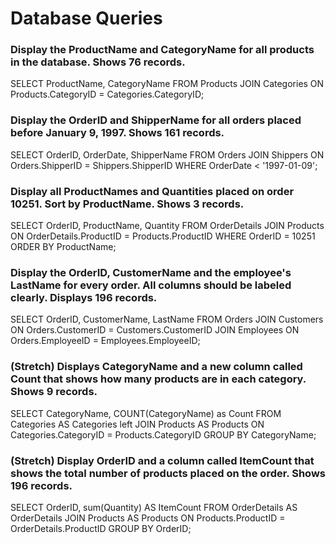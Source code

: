 # Database Queries

### Display the ProductName and CategoryName for all products in the database. Shows 76 records.
SELECT ProductName, CategoryName FROM Products
JOIN Categories
ON Products.CategoryID = Categories.CategoryID;

### Display the OrderID and ShipperName for all orders placed before January 9, 1997. Shows 161 records.
SELECT OrderID, OrderDate, ShipperName FROM Orders
JOIN Shippers
ON Orders.ShipperID = Shippers.ShipperID
WHERE OrderDate < '1997-01-09';

### Display all ProductNames and Quantities placed on order 10251. Sort by ProductName. Shows 3 records.
SELECT OrderID, ProductName, Quantity FROM OrderDetails
JOIN Products
ON OrderDetails.ProductID = Products.ProductID
WHERE OrderID = 10251
ORDER BY ProductName;

### Display the OrderID, CustomerName and the employee's LastName for every order. All columns should be labeled clearly. Displays 196 records.
SELECT OrderID, CustomerName, LastName FROM Orders
JOIN Customers
ON Orders.CustomerID = Customers.CustomerID
JOIN Employees
ON Orders.EmployeeID = Employees.EmployeeID;

### (Stretch)  Displays CategoryName and a new column called Count that shows how many products are in each category. Shows 9 records.
SELECT CategoryName, COUNT(CategoryName) as Count 
FROM Categories
AS Categories left 
JOIN Products AS Products
ON Categories.CategoryID = Products.CategoryID
GROUP BY CategoryName;

### (Stretch) Display OrderID and a  column called ItemCount that shows the total number of products placed on the order. Shows 196 records. 
SELECT OrderID, sum(Quantity) AS ItemCount FROM OrderDetails
AS OrderDetails
JOIN Products
AS Products ON Products.ProductID = OrderDetails.ProductID
GROUP BY OrderID;